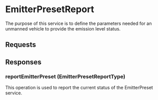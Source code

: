 # EmitterPresetReport
The purpose of this service is to define the parameters needed for an unmanned vehicle to provide the emission level status.

## Requests

## Responses
### reportEmitterPreset (EmitterPresetReportType)
This operation is used to report the current status of the EmitterPreset service.
